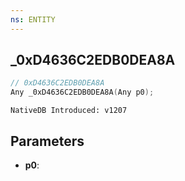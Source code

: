 ```yaml
---
ns: ENTITY
---
```

## _0xD4636C2EDB0DEA8A

```c
// 0xD4636C2EDB0DEA8A
Any _0xD4636C2EDB0DEA8A(Any p0);
```

```
NativeDB Introduced: v1207
```

## Parameters
* **p0**:
